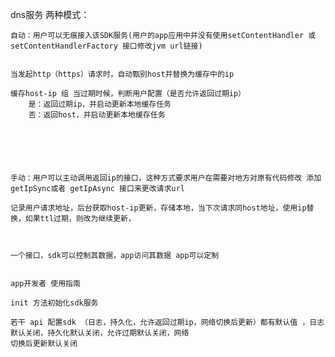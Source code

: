 
dns服务
两种模式：

    自动：用户可以无痕接入该SDK服务(用户的app应用中并没有使用setContentHandler 或setContentHandlerFactory 接口修改jvm url链接)


    当发起http（https）请求时，自动甄别host并替换为缓存中的ip

    缓存host-ip 组 当过期时候，判断用户配置（是否允许返回过期ip）
        是：返回过期ip，并启动更新本地缓存任务
        否：返回host，并启动更新本地缓存任务






    手动：用户可以主动调用返回ip的接口，这种方式要求用户在需要对地方对原有代码修改 添加 getIpSync或者 getIpAsync 接口来更改请求url

    记录用户请求地址，后台获取host-ip更新，存储本地，当下次请求同host地址，使用ip替换，如果ttl过期，则改为继续更新，



    一个接口，sdk可以控制其数据，app访问其数据 app可以定制


    app开发者 使用指南

    init 方法初始化sdk服务

    若干 api 配置sdk （日志，持久化，允许返回过期ip，网络切换后更新）都有默认值 ，日志默认关闭，持久化默认关闭，允许过期默认关闭，网络
    切换后更新默认关闭





